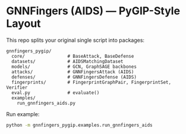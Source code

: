 
# GNNFingers (AIDS) — PyGIP-Style Layout

This repo splits your original single script into packages:

```
gnnfingers_pygip/
  core/                # BaseAttack, BaseDefense
  datasets/            # AIDSMatchingDataset
  models/              # GCN, GraphSAGE backbones
  attacks/             # GNNFingersAttack (AIDS)
  defenses/            # GNNFingersDefense (AIDS)
  fingerprints/        # FingerprintGraphPair, FingerprintSet, Verifier
  eval.py              # evaluate()
  examples/
    run_gnnfingers_aids.py
```

Run example:
```bash
python -m gnnfingers_pygip.examples.run_gnnfingers_aids
```
